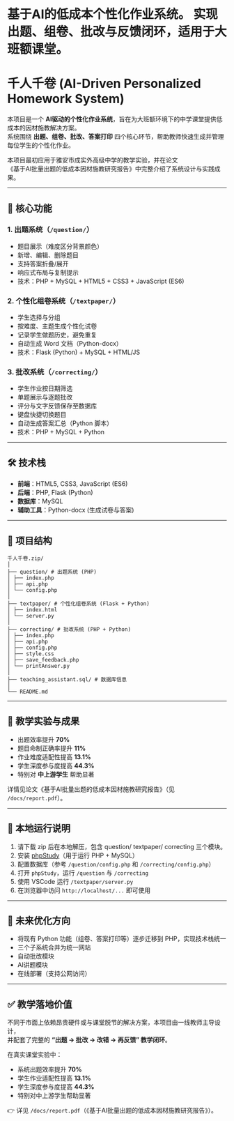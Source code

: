 # 基于AI的低成本个性化作业系统。 实现出题、组卷、批改与反馈闭环，适用于大班额课堂。

# 千人千卷 (AI-Driven Personalized Homework System)

本项目是一个 **AI驱动的个性化作业系统**，旨在为大班额环境下的中学课堂提供低成本的因材施教解决方案。  
系统围绕 **出题、组卷、批改、答案打印** 四个核心环节，帮助教师快速生成并管理每位学生的个性化作业。  

本项目最初应用于雅安市成实外高级中学的教学实验，并在论文  
《基于AI批量出题的低成本因材施教研究报告》中完整介绍了系统设计与实践成果。

---

## 📌 核心功能

### 1. 出题系统（`/question/`）
- 题目展示（难度区分背景颜色）
- 新增、编辑、删除题目
- 支持答案折叠/展开
- 响应式布局与复制提示
- 技术：PHP + MySQL + HTML5 + CSS3 + JavaScript (ES6)

### 2. 个性化组卷系统（`/textpaper/`）
- 学生选择与分组
- 按难度、主题生成个性化试卷
- 记录学生做题历史，避免重复
- 自动生成 Word 文档（Python-docx）
- 技术：Flask (Python) + MySQL + HTML/JS

### 3. 批改系统（`/correcting/`）
- 学生作业按日期筛选
- 单题展示与逐题批改
- 评分与文字反馈保存至数据库
- 键盘快捷切换题目
- 自动生成答案汇总（Python 脚本）
- 技术：PHP + MySQL + Python

---

## 🛠️ 技术栈

- **前端**：HTML5, CSS3, JavaScript (ES6)
- **后端**：PHP, Flask (Python)
- **数据库**：MySQL
- **辅助工具**：Python-docx (生成试卷与答案)

---

## 📂 项目结构

```
千人千卷.zip/
│
├── question/ # 出题系统 (PHP)
│ ├── index.php
│ ├── api.php
│ └── config.php
│
├── textpaper/ # 个性化组卷系统 (Flask + Python)
│ ├── index.html
│ └── server.py
│
├── correcting/ # 批改系统 (PHP + Python)
│ ├── index.php
│ ├── api.php
│ ├── config.php
│ ├── style.css
│ ├── save_feedback.php
│ └── printAnswer.py
│
├── teaching_assistant.sql/ # 数据库信息
│
└── README.md
```

---

## 📖 教学实验与成果

- 出题效率提升 **70%**  
- 题目命制正确率提升 **11%**  
- 作业难度适配性提高 **13.1%**  
- 学生深度参与度提高 **44.3%**  
- 特别对 **中上游学生** 帮助显著

详情见论文《基于AI批量出题的低成本因材施教研究报告》（见 `/docs/report.pdf`）。

---

## 🚀 本地运行说明

1. 请下载 zip 后在本地解压，包含 question/ textpaper/ correcting 三个模块。
2. 安装 [phpStudy](https://www.xp.cn/)（用于运行 PHP + MySQL）
3. 配置数据库（参考 `/question/config.php` 和 `/correcting/config.php`）
4. 打开 `phpStudy`，运行 `/question` 与 `/correcting`
5. 使用 VSCode 运行 `/textpaper/server.py`
6. 在浏览器中访问 `http://localhost/...` 即可使用

---

## 📌 未来优化方向

- 将现有 Python 功能（组卷、答案打印等）逐步迁移到 PHP，实现技术栈统一
- 三个子系统合并为统一网站
- 自动批改模块
- AI讲题模块
- 在线部署（支持公网访问）

---

## ✅ 教学落地价值

不同于市面上依赖昂贵硬件或与课堂脱节的解决方案，本项目由一线教师主导设计，  
并配套了完整的 **“出题 → 批改 → 改错 → 再反馈” 教学闭环**。  

在真实课堂实验中：  
- 系统出题效率提升 **70%**  
- 学生作业适配性提高 **13.1%**  
- 学生深度参与度提高 **44.3%**  
- 特别对中上游学生帮助显著  

👉 详见 `/docs/report.pdf`（《基于AI批量出题的低成本因材施教研究报告》）。
